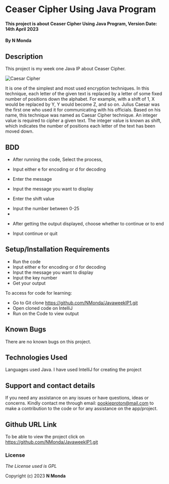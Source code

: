# Ceaser Cipher Using Java Program

#### This project is about Ceaser Cipher Using Java Program, Version Date: 14th April 2023

#### By **N Monda**

## Description

This project is my week one Java IP about Ceaser Cipher.


![Caesar Cipher](https://upload.wikimedia.org/wikipedia/commons/thumb/4/4a/Caesar_cipher_left_shift_of_3.svg/320px-Caesar_cipher_left_shift_of_3.svg.png)



It is one of the simplest and most used encryption techniques. In this technique, each letter of the given text is replaced by a letter of some fixed
number of positions down the alphabet. For example, with a shift of 1, X would be replaced by Y, Y would become Z, and so on. Julius Caesar was the first
one who used it for communicating with his officials. Based on his name, this technique was named as Caesar Cipher technique.
An integer value is required to cipher a given text. The integer value is known as shift, which indicates the number of positions each letter of the text
has been moved down.

## BDD
* After running the code, Select the process,
- Input either e for encoding or d for decoding

* Enter the message
- Input the message you want to display

* Enter the shift value
- Input the number between 0-25
- 
* After getting the output displayed, choose whether to continue or to end
- Input continue or quit




## Setup/Installation Requirements
- Run the code
- Input either e for encoding or d for decoding
- Input the message you want to display
- Input the key number
- Get your output

To access for code for learning:

- Go to Git clone https://github.com/NMonda/JavaweekIP1.git
- Open cloned code on IntelliJ
- Run on the Code to view output

## Known Bugs

There are no known bugs on this project.

## Technologies Used

Languages used Java. I have used IntelliJ for creating the project

## Support and contact details

If you need any assistance on any issues or have questions, ideas or concerns. Kindly contact me through email: pookieproton@mail.com to make a contribution to the code or for any assistance on the app/project.

## Github URL Link

To be able to view the project click on https://github.com/NMonda/JavaweekIP1.git
### License

_The License used is GPL_

Copyright (c) 2023 **N Monda**